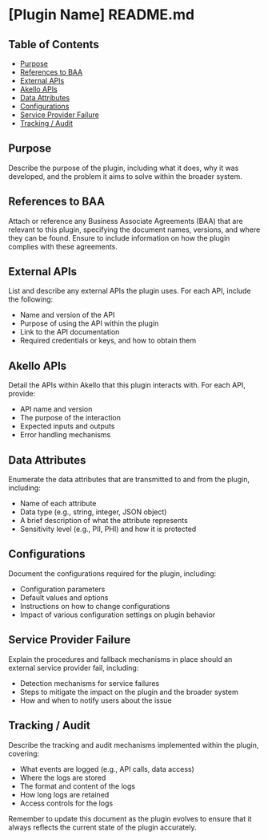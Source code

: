 # [Plugin Name] README.md

## Table of Contents
- [Purpose](#purpose)
- [References to BAA](#references-to-baa)
- [External APIs](#external-apis)
- [Akello APIs](#akello-apis)
- [Data Attributes](#data-attributes)
- [Configurations](#configurations)
- [Service Provider Failure](#service-provider-failure)
- [Tracking / Audit](#tracking--audit)

## Purpose
Describe the purpose of the plugin, including what it does, why it was developed, and the problem it aims to solve within the broader system.

## References to BAA
Attach or reference any Business Associate Agreements (BAA) that are relevant to this plugin, specifying the document names, versions, and where they can be found. Ensure to include information on how the plugin complies with these agreements.

## External APIs
List and describe any external APIs the plugin uses. For each API, include the following:
- Name and version of the API
- Purpose of using the API within the plugin
- Link to the API documentation
- Required credentials or keys, and how to obtain them

## Akello APIs
Detail the APIs within Akello that this plugin interacts with. For each API, provide:
- API name and version
- The purpose of the interaction
- Expected inputs and outputs
- Error handling mechanisms

## Data Attributes
Enumerate the data attributes that are transmitted to and from the plugin, including:
- Name of each attribute
- Data type (e.g., string, integer, JSON object)
- A brief description of what the attribute represents
- Sensitivity level (e.g., PII, PHI) and how it is protected

## Configurations
Document the configurations required for the plugin, including:
- Configuration parameters
- Default values and options
- Instructions on how to change configurations
- Impact of various configuration settings on plugin behavior

## Service Provider Failure
Explain the procedures and fallback mechanisms in place should an external service provider fail, including:
- Detection mechanisms for service failures
- Steps to mitigate the impact on the plugin and the broader system
- How and when to notify users about the issue

## Tracking / Audit
Describe the tracking and audit mechanisms implemented within the plugin, covering:
- What events are logged (e.g., API calls, data access)
- Where the logs are stored
- The format and content of the logs
- How long logs are retained
- Access controls for the logs

Remember to update this document as the plugin evolves to ensure that it always reflects the current state of the plugin accurately.
